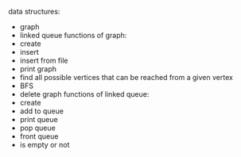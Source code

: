 data structures:
- graph
- linked queue
functions of graph:
- create
- insert
- insert from file
- print graph
- find all possible vertices that can be reached from a given vertex
- BFS
- delete graph
functions of linked queue:
- create
- add to queue
- print queue
- pop queue
- front queue
- is empty or not
